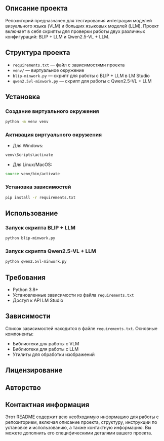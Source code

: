 

## Описание проекта
Репозиторий предназначен для тестирования интеграции моделей визуального языка (VLM) и больших языковых моделей (LLM). Проект включает в себя скрипты для проверки работы двух различных конфигураций: BLIP + LLM и Qwen2.5-VL + LLM.

## Структура проекта
* `requirements.txt` — файл с зависимостями проекта
* `venv/` — виртуальное окружение
* `blip-minwork.py` — скрипт для работы с BLIP + LLM в LM Studio
* `qwen2.5vl-minwork.py` — скрипт для работы с Qwen2.5-VL + LLM

## Установка

### Создание виртуального окружения
```bash
python -m venv venv
```

### Активация виртуального окружения
* Для Windows:
```bash
venv\Scripts\activate
```
* Для Linux/MacOS:
```bash
source venv/bin/activate
```

### Установка зависимостей
```bash
pip install -r requirements.txt
```

## Использование

### Запуск скрипта BLIP + LLM
```bash
python blip-minwork.py
```

### Запуск скрипта Qwen2.5-VL + LLM
```bash
python qwen2.5vl-minwork.py
```

## Требования
* Python 3.8+
* Установленные зависимости из файла `requirements.txt`
* Доступ к API LM Studio

## Зависимости
Список зависимостей находится в файле `requirements.txt`. Основные компоненты:
* Библиотеки для работы с VLM
* Библиотеки для работы с LLM
* Утилиты для обработки изображений

## Лицензирование


## Авторство


## Контактная информация

Этот README содержит всю необходимую информацию для работы с репозиторием, включая описание проекта, структуру, инструкции по установке и использованию, а также контактную информацию. Вы можете дополнить его специфическими деталями вашего проекта.
